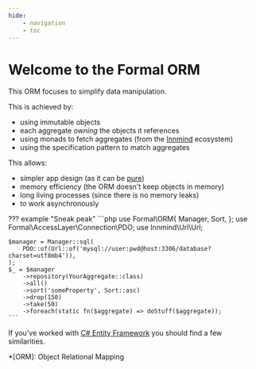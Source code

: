 ```yaml
---
hide:
    - navigation
    - toc
---
```


# Welcome to the Formal ORM

This ORM focuses to simplify data manipulation.

This is achieved by:

- using immutable objects
- each aggregate _owning_ the objects it references
- using monads to fetch aggregates (from the [Innmind](https://innmind.github.io/documentation/getting-started/handling-data/) ecosystem)
- using the specification pattern to match aggregates

This allows:

- simpler app design (as it can be [pure](https://innmind.github.io/documentation/philosophy/oop-fp/#purity))
- memory efficiency (the ORM doesn't keep objects in memory)
- long living processes (since there is no memory leaks)
- to work asynchronously

??? example "Sneak peak"
    ```php
    use Formal\ORM\{
        Manager,
        Sort,
    };
    use Formal\AccessLayer\Connection\PDO;
    use Innmind\Url\Url;

    $manager = Manager::sql(
        PDO::of(Url::of('mysql://user:pwd@host:3306/database?charset=utf8mb4')),
    );
    $_ = $manager
        ->repository(YourAggregate::class)
        ->all()
        ->sort('someProperty', Sort::asc)
        ->drop(150)
        ->take(50)
        ->foreach(static fn($aggregate) => doStuff($aggregate));
    ```

If you've worked with [C# Entity Framework](https://learn.microsoft.com/en-us/ef/core/get-started/overview/first-app) you should find a few similarities.

*[ORM]: Object Relational Mapping
